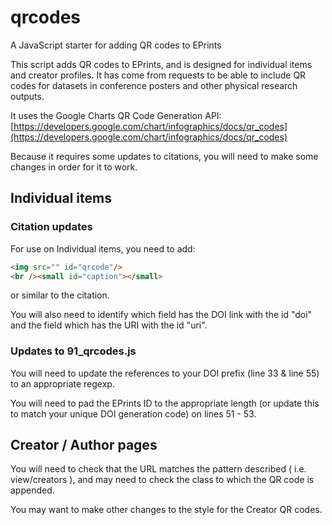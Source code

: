 # qrcodes
A JavaScript starter for adding QR codes to EPrints

This script adds QR codes to EPrints, and is designed for individual items and creator profiles.  It has come from requests to be able to include QR codes for datasets in conference posters and other physical research outputs.

It uses the Google Charts QR Code Generation API: [https://developers.google.com/chart/infographics/docs/qr_codes](https://developers.google.com/chart/infographics/docs/qr_codes)

Because it requires some updates to citations, you will need to make some changes in order for it to work.

## Individual items

### Citation updates
For use on Individual items, you need to add:
``` html
<img src="" id="qrcode"/>
<br /><small id="caption"></small>
```
or similar to the citation.

You will also need to identify which field has the DOI link with the id "doi" and the field which has the URI with the id "uri".

### Updates to 91_qrcodes.js

You will need to update the references to your DOI prefix (line 33 & line 55) to an appropriate regexp.

You will need to pad the EPrints ID to the appropriate length (or update this to match your unique DOI generation code) on lines 51 - 53.

## Creator / Author pages

You will need to check that the URL matches the pattern described ( i.e. view/creators ), and may need to check the class to which the QR code is appended.

You may want to make other changes to the style for the Creator QR codes.